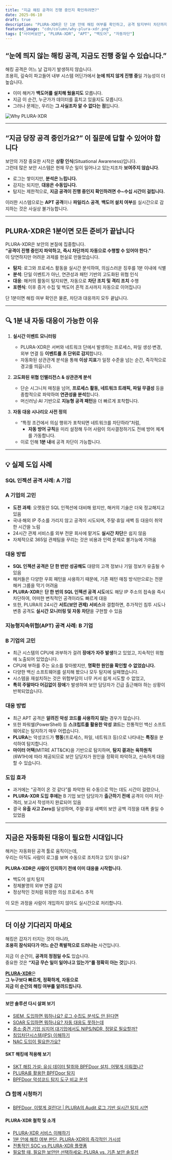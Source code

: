 ```yaml
---
title: "지금 해킹 공격이 진행 중인지 확인하려면?"
date: 2025-06-10
draft: true
description: "PLURA-XDR은 단 1분 안에 해킹 여부를 확인하고, 공격 탐지부터 차단까지 자동으로 대응합니다."
featured_image: "cdn/column/why-plura-xdr.png"
tags: ["사이버보안", "PLURA-XDR", "APT", "백도어", "자동차단"]
---
```


## “눈에 띄지 않는 해킹 공격, 지금도 진행 중일 수 있습니다.”

해킹 공격은 어느 날 갑자기 발생하지 않습니다.  
조용히, 깊숙이 파고들어 내부 시스템 어딘가에서 **눈에 띄지 않게 진행 중**일 가능성이 더 높습니다.

- 이미 해커가 **백도어를 설치해 뒀을지도** 모릅니다.  
- 지금 이 순간, 누군가가 데이터를 훔치고 있을지도 모릅니다.  
- 그러나 문제는, 우리는 **그 사실조차 알 수 없다는 점**입니다.

![Why PLURA-XDR](https://blog.plura.io/cdn/column/why-plura-xdr.png)

<!--more-->

---

## “지금 당장 공격 중인가요?” 이 질문에 답할 수 있어야 합니다

보안의 가장 중요한 시작은 **상황 인식**(Situational Awareness)입니다.  
그런데 많은 보안 시스템은 현재 무슨 일이 일어나고 있는지조차 **보여주지 않습니다**.

- 로그는 쌓이지만, **분석은 느립니다.**
- 감지는 되지만, **대응은 수동입니다.**
- 탐지는 제한적으로, **지금 공격이 진행 중인지 확인하려면 수~수십 시간이 걸립니다.**

이러한 시스템으로는 **APT 공격**이나 **파일리스 공격**, **백도어 설치 여부**를 실시간으로 감지하는 것은 사실상 불가능합니다.

---

## PLURA-XDR은 1분이면 모든 준비가 끝납니다

PLURA-XDR은 보안의 본질에 집중합니다.  
**“공격이 진행 중인지 파악하고, 즉시 차단까지 자동으로 수행할 수 있어야 한다.”**  
이 당연하지만 어려운 과제를 현실로 만들었습니다.

- **탐지**: 로그와 프로세스 활동을 실시간 분석하여, 의심스러운 징후를 1분 이내에 식별  
- **분석**: 단일 이벤트가 아닌, 연관성과 패턴 기반의 고도화된 위협 인식  
- **대응**: 해커의 활동이 탐지되면, 자동으로 **차단 조치 및 격리 조치** 수행  
- **포렌식**: 이후 증거 수집 및 백도어 흔적 조사까지 자동으로 이어집니다

단 1분이면 해킹 여부 확인은 물론, 차단과 대응까지 모두 끝납니다.

---

## 🔍 1분 내 자동 대응이 가능한 이유

1. **실시간 이벤트 모니터링**  
   - PLURA-XDR은 서버와 네트워크 단에서 발생하는 프로세스, 파일 생성·변경, 외부 연결 등 **이벤트를 초 단위로 감지**합니다.  
   - 자동화된 상관관계 분석을 통해 **이상 지표**가 일정 수준을 넘는 순간, 즉각적으로 경고를 띄웁니다.

2. **고도화된 위협 인텔리전스 & 상관관계 분석**  
   - 단순 시그니처 매칭을 넘어, **프로세스 활동, 네트워크 트래픽, 파일 무결성** 등을 종합적으로 파악하여 **연관성을 분석**합니다.  
   - 머신러닝·AI 기반으로 **지능형 공격 패턴**을 더 빠르게 포착합니다.

3. **자동 대응 시나리오 사전 정의**  
   - “특정 조건에서 의심 행위가 포착되면 네트워크를 차단하라”처럼,  
     - **자동 방어 규칙**을 미리 설정해 두어 사람이 의사결정하기도 전에 방어 체계를 가동합니다.  
   - 이로 인해 **1분 내**에 공격 차단이 가능합니다.

---

## 💡 실제 도입 사례

### SQL 인젝션 공격 사례: A 기업

### A 기업의 고민  
- **도전 과제**: 오랫동안 SQL 인젝션에 대비해 왔지만, 해커의 기술은 더욱 정교해지고 있음  
- 국내·해외 IP 주소를 가리지 않고 공격이 시도되며, 주말·휴일 새벽 등 대응이 취약한 시간을 노림  
- 24시간 관제 서비스를 외부 전문 회사에 맡겨도 **실시간 차단**은 쉽지 않음  
- 자체적으로 365일 관제팀을 꾸리는 것은 비용과 인력 문제로 불가능에 가까움

### 대응 방법  
- **SQL 인젝션 공격은 단 한 번만 성공해도** 대량의 고객 정보나 기밀 정보가 유출될 수 있음  
- 해커들은 다양한 우회 패턴을 사용하기 때문에, 기존 패턴 매칭 방식만으로는 전문 해커 그룹을 막기 어려움  
- **PLURA-XDR**은 **단 한 번의 SQL 인젝션 공격 시도**에도 해당 IP 주소의 접속을 즉시 차단하여, 어떠한 변칙적인 공격이라도 빠르게 대응  
- 또한, PLURA의 24시간 **서트(보안 관제) 서비스**와 결합하면, 추가적인 침투 시도나 변종 공격도 **실시간 모니터링 및 자동 차단**을 구현할 수 있음

### 지능형지속위협(APT) 공격 사례: B 기업

### B 기업의 고민  
- 최근 시스템의 CPU에 과부하가 걸려 **장애가 자주 발생**하고 있었고, 지속적인 위협에 노출되어 있었습니다.
- CPU에 부하를 주는 요소를 찾아봤지만, **명확한 원인을 확인할 수 없었습니다.**
- 다양한 백신 소프트웨어를 설치해 봤으나 모두 탐지에 실패했습니다.
- 시스템을 재설치하는 것은 위험부담이 너무 커서 쉽게 시도할 수 없었고,
- **특히 주말마다 어김없이 장애**가 발생하여 보안 담당자가 긴급 출근해야 하는 상황이 반복되었습니다.

### 대응 방법  
- 최근 APT 공격은 **알려진 악성 코드를 사용하지 않는** 경우가 많습니다.
- 또한 파워쉘(PowerShell) 등 **스크립트를 활용한 악성 코드**는 전통적인 백신 소프트웨어로는 탐지하기 매우 어렵습니다.
- **PLURA**는 악성코드가 **행동**(프로세스, 파일, 네트워크 등)으로 나타내는 **특징**을 분석하여 탐지합니다.
- **마이터 어택**(MITRE ATT\&CK)을 기반으로 탐지하며, **탐지 결과는 육하원칙**(6W1H)에 따라 제공되므로 보안 담당자가 원인을 정확히 파악하고, 신속하게 대응할 수 있습니다.

### 도입 효과  
- 과거에는 “공격이 온 것 같다”를 파악한 뒤 수동으로 막는 데도 시간이 걸렸으나,  
- **PLURA-XDR 도입 후에는** B 기업 보안 담당자가 **출근하기 전에** 공격이 이미 차단·격리, 보고서 작성까지 완료되어 있음  
- 결국 **유출 사고 Zero**를 달성하며, 주말·휴일 새벽의 보안 공백 걱정을 대폭 줄일 수 있었음

---

## 지금은 자동화된 대응이 필요한 시대입니다

해커는 자동화된 공격 툴로 움직이는데,  
우리는 아직도 사람이 로그를 보며 수동으로 조치하고 있지 않나요?

**PLURA-XDR은 사람이 인지하기 전에 이미 대응을 시작합니다.**

- 백도어 설치 탐지  
- 정체불명의 외부 연결 감지  
- 정상적인 것처럼 위장한 의심 프로세스 추적  

이 모든 과정을 사람이 개입하지 않아도 실시간으로 처리합니다.

---

## 더 이상 기다리지 마세요

해킹은 갑자기 터지는 것이 아니라,  
**조용히 잠식되다가 어느 순간 폭발적으로 드러나는** 사건입니다.

지금 이 순간이, **공격의 정점일 수도** 있습니다.  
중요한 것은 **“지금 무슨 일이 일어나고 있는가”를 정확히 아는 것**입니다.

[**PLURA-XDR**](https://www.plura.io)은  
**그 누구보다 빠르게, 정확하게, 자동으로**  
**지금 이 순간의 해킹 여부를 알려드립니다.**

---

#### 보안 솔루션 다시 살펴 보기

- [SIEM, 도입하면 뭐하나요? 로그 수집도 분석도 안 된다면](https://blog.plura.io/ko/column/why_siem_always_fails/)
- [SOAR 도입하면 뭐하나요? 자동 대응도 못하는데](https://blog.plura.io/ko/column/why_soar_always_fails/)
- [중소·중견 기업 심지어 대기업에서도 NIPS/NDR, 정말로 필요할까?](https://blog.plura.io/ko/column/ips_ndr_needed/)
- [침입차단시스템(IPS) 이해하기](https://blog.plura.io/ko/column/ips_understanding/)
- [NAC 도입이 필요한가요?](https://blog.plura.io/ko/tech/nac_evaluation/)
  
#### SKT 해킹에 적용해 보기

- [SKT 해킹 가설: 유심 데이터 탈취와 BPFDoor 설치, 어떻게 이뤄졌나?](https://blog.plura.io/ko/column/skt-hacking-hypothesis/)
- [PLURA를 활용한 BPFDoor 탐지](https://blog.plura.io/ko/respond/bpfdoor_with_plura/)
- [BPFDoor 악성코드 탐지 도구 비교 분석](https://blog.plura.io/ko/column/bpfdoor_detection_tools/)

### 📺 함께 시청하기
- [BPFDoor, 이렇게 걸린다! | PLURA의 Audit 로그 기반 실시간 탐지 시연](https://youtu.be/Rkz7vNAM0ZY)

#### PLURA-XDR 철학 및 소개

- [PLURA-XDR 서비스 이해하기](https://w.plura.io/philosophy/ko/)
- [1분 안에 해킹 여부 판단, PLURA-XDR의 즉각적인 가시성](https://blog.plura.io/ko/respond/1-minute-detection/)
- [전통적인 SOC vs PLURA-XDR 플랫폼](https://blog.plura.io/ko/column/traditional_soc_vs_plura_xdr/)
- [필요할 때, 필요한 보안만 선택하세요: PLURA vs. 기존 보안 솔루션](https://blog.plura.io/ko/column/plura_vs_traditional_security/)
